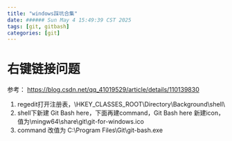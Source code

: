 ```yaml
---
title: "windows踩坑合集"
date: ###### Sun May 4 15:49:39 CST 2025
tags: [git, gitbash]
categories: [git]
---
```



# 右键链接问题
参考： https://blog.csdn.net/qq_41019529/article/details/110139830
1. regedit打开注册表，\HKEY_CLASSES_ROOT\Directory\Background\shell\
2. shell下新建 Git Bash here，下面再建command，Git Bash here 新建icon，值为\mingw64\share\git\git-for-windows.ico
3. command 改值为 C:\Program Files\Git\git-bash.exe
